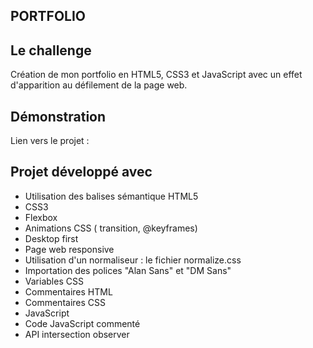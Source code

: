 ## PORTFOLIO

## Le challenge

Création de mon portfolio en HTML5, CSS3 et JavaScript avec un effet d'apparition au défilement de la page web.

## Démonstration

Lien vers le projet :

## Projet développé avec

- Utilisation des balises sémantique HTML5
- CSS3
- Flexbox
- Animations CSS ( transition, @keyframes)
- Desktop first
- Page web responsive
- Utilisation d'un normaliseur : le fichier normalize.css
- Importation des polices "Alan Sans" et "DM Sans"
- Variables CSS
- Commentaires HTML
- Commentaires CSS
- JavaScript
- Code JavaScript commenté
- API intersection observer
